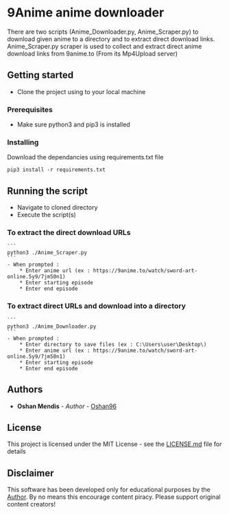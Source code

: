 # 9Anime anime downloader

There are two scripts (Anime_Downloader.py, Anime_Scraper.py) to download given anime to a directory and to extract direct download links.
Anime_Scraper.py scraper is used to collect and extract direct anime download links from 9anime.to (From its Mp4Upload server)

## Getting started

- Clone the project using to your local machine

### Prerequisites

- Make sure python3 and pip3 is installed

### Installing

Download the dependancies using requirements.txt file

```
pip3 install -r requirements.txt 
```

## Running the script

- Navigate to cloned directory
- Execute the script(s)

### To extract the direct download URLs
    ```
    python3 ./Anime_Scraper.py
    ```
    - When prompted :
        * Enter anime url (ex : https://9anime.to/watch/sword-art-online.5y9/7jm50n1)
        * Enter starting episode 
        * Enter end episode

### To extract direct URLs and download into a directory
    ```
    python3 ./Anime_Downloader.py
    ```
    - When prompted :
        * Enter directory to save files (ex : C:\Users\user\Desktop\)
        * Enter anime url (ex : https://9anime.to/watch/sword-art-online.5y9/7jm50n1)
        * Enter starting episode 
        * Enter end episode

## Authors

* **Oshan Mendis** - *Author* - [Oshan96](https://github.com/Oshan96)

## License

This project is licensed under the MIT License - see the [LICENSE.md](LICENSE.md) file for details

## Disclaimer

This software has been developed only for educational purposes by the [Author](https://github.com/Oshan96). By no means this encourage content piracy. Please support original content creators!